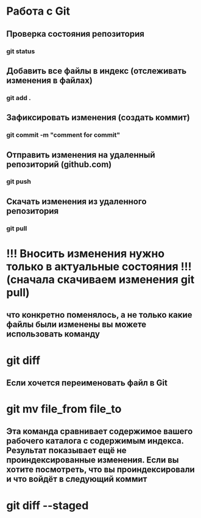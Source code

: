 # Работа с Git
## Проверка состояния репозитория
### git status

## Добавить все файлы в индекс (отслеживать изменения в файлах)
### git add .

## Зафиксировать изменения (создать коммит)
### git commit -m "comment for commit"

## Отправить изменения на удаленный репозиторий (github.com)
### git push

## Скачать изменения из удаленного репозитория
### git pull

 # !!! Вносить изменения нужно только в актуальные состояния !!! (сначала скачиваем изменения git pull)

## что конкретно поменялось, а не только какие файлы были изменены вы можете использовать команду 
# git diff 

## Если хочется переименовать файл в Git
# git mv file_from file_to

## Эта команда сравнивает содержимое вашего рабочего каталога с содержимым индекса. Результат показывает ещё не проиндексированные изменения. Если вы хотите посмотреть, что вы проиндексировали и что войдёт в следующий коммит
# git diff --staged

